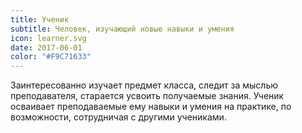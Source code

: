 ```yaml
---
title: Ученик
subtitle: Человек, изучающий новые навыки и умения
icon: learner.svg
date: 2017-06-01
color: "#F9C71633"
---
```


Заинтересованно изучает предмет класса, следит за мыслью преподавателя, старается усвоить получаемые знания. Ученик осваивает преподаваемые ему навыки и умения на практике, по возможности, сотрудничая с другими учениками.
